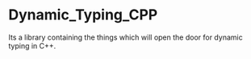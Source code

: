 # Dynamic_Typing_CPP
Its a library containing the things which will open the door for dynamic typing in C++.
